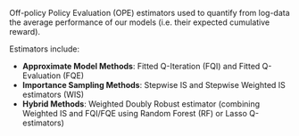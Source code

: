 Off-policy Policy Evaluation (OPE) estimators used to quantify from log-data the average performance of our models (i.e. their expected cumulative reward).

Estimators include:
- **Approximate Model Methods**: Fitted Q-Iteration (FQI) and Fitted Q-Evaluation (FQE)
- **Importance Sampling Methods**: Stepwise IS and Stepwise Weighted IS estimators (WIS)
- **Hybrid Methods**: Weighted Doubly Robust estimator (combining Weighted IS and FQI/FQE using Random Forest (RF) or Lasso Q-estimators)
